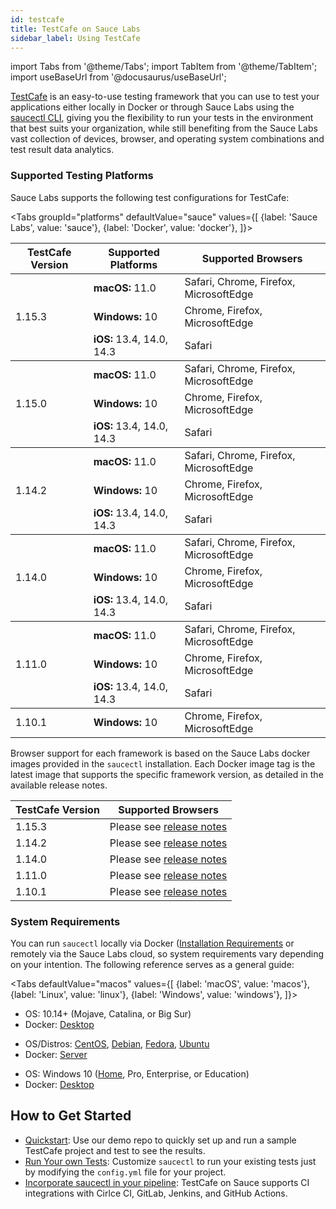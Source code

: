 ```yaml
---
id: testcafe
title: TestCafe on Sauce Labs
sidebar_label: Using TestCafe
---
```


import Tabs from '@theme/Tabs';
import TabItem from '@theme/TabItem';
import useBaseUrl from '@docusaurus/useBaseUrl';

[TestCafe](https://github.com/DevExpress/testcafe) is an easy-to-use testing framework that you can use to test your applications either locally in Docker or through Sauce Labs using the [saucectl CLI](/testrunner-toolkit/saucectl), giving you the flexibility to run your tests in the environment that best suits your organization, while still benefiting from the Sauce Labs vast collection of devices, browser, and operating system combinations and test result data analytics.

### Supported Testing Platforms

 Sauce Labs supports the following test configurations for TestCafe:

<Tabs
   groupId="platforms"
   defaultValue="sauce"
   values={[
     {label: 'Sauce Labs', value: 'sauce'},
     {label: 'Docker', value: 'docker'},
   ]}>

<TabItem value="sauce">

  <table id="table-fw">
    <tr>
      <th>TestCafe Version</th>
      <th>Supported Platforms</th>
      <th>Supported Browsers</th>
    </tr>
    <tbody>
    <tr>
      <td rowspan='3'>1.15.3</td>
      <td><b>macOS:</b> 11.0</td>
      <td>Safari, Chrome, Firefox, MicrosoftEdge</td>
    </tr>
    <tr>
      <td><b>Windows:</b> 10</td>
      <td>Chrome, Firefox, MicrosoftEdge</td>
    </tr>
    <tr>
      <td><b>iOS:</b> 13.4, 14.0, 14.3</td>
      <td>Safari</td>
    </tr>
    </tbody>
    <tbody>
    <tr>
      <td rowspan='3'>1.15.0</td>
      <td><b>macOS:</b> 11.0</td>
      <td>Safari, Chrome, Firefox, MicrosoftEdge</td>
    </tr>
    <tr>
      <td><b>Windows:</b> 10</td>
      <td>Chrome, Firefox, MicrosoftEdge</td>
    </tr>
    <tr>
      <td><b>iOS:</b> 13.4, 14.0, 14.3</td>
      <td>Safari</td>
    </tr>
    </tbody>
    <tbody>
    <tr>
      <td rowspan='3'>1.14.2</td>
      <td><b>macOS:</b> 11.0</td>
      <td>Safari, Chrome, Firefox, MicrosoftEdge</td>
    </tr>
    <tr>
      <td><b>Windows:</b> 10</td>
      <td>Chrome, Firefox, MicrosoftEdge</td>
    </tr>
    <tr>
      <td><b>iOS:</b> 13.4, 14.0, 14.3</td>
      <td>Safari</td>
    </tr>
    </tbody>
    <tbody>
    <tr>
      <td rowspan='3'>1.14.0</td>
      <td><b>macOS:</b> 11.0</td>
      <td>Safari, Chrome, Firefox, MicrosoftEdge</td>
    </tr>
    <tr>
      <td><b>Windows:</b> 10</td>
      <td>Chrome, Firefox, MicrosoftEdge</td>
    </tr>
    <tr>
      <td><b>iOS:</b> 13.4, 14.0, 14.3</td>
      <td>Safari</td>
    </tr>
    </tbody>
    <tbody>
    <tr>
      <td rowspan='3'>1.11.0</td>
      <td><b>macOS:</b> 11.0</td>
      <td>Safari, Chrome, Firefox, MicrosoftEdge</td>
    </tr>
    <tr>
      <td><b>Windows:</b> 10</td>
      <td>Chrome, Firefox, MicrosoftEdge</td>
    </tr>
    <tr>
      <td><b>iOS:</b> 13.4, 14.0, 14.3</td>
      <td>Safari</td>
    </tr>
    </tbody>
    <tbody>
    <tr>
      <td>1.10.1</td>
      <td><b>Windows:</b> 10</td>
      <td>Chrome, Firefox, MicrosoftEdge</td>
    </tr>
    </tbody>
  </table>

</TabItem>
<TabItem value="docker">

 Browser support for each framework is based on the Sauce Labs docker images provided in the `saucectl` installation. Each Docker image tag is the latest image that supports the specific framework version, as detailed in the available release notes.

 |TestCafe Version|Supported Browsers|
 |----|----|
 |1.15.3|Please see [release notes](https://github.com/saucelabs/sauce-testcafe-runner/releases/tag/v0.10.0)|
 |1.14.2|Please see [release notes](https://github.com/saucelabs/sauce-testcafe-runner/releases/tag/v0.7.0)|
 |1.14.0|Please see [release notes](https://github.com/saucelabs/sauce-testcafe-runner/releases/tag/v0.6.1)|
 |1.11.0|Please see [release notes](https://github.com/saucelabs/sauce-testcafe-runner/releases/tag/v0.5.0)|
 |1.10.1|Please see [release notes](https://github.com/saucelabs/sauce-testcafe-runner/releases/tag/v0.2.6)|

</TabItem>
</Tabs>


### System Requirements

You can run `saucectl` locally via Docker ([Installation Requirements](https://docs.docker.com/engine/install/#supported-platforms) or remotely via the Sauce Labs cloud, so system requirements vary depending on your intention. The following reference serves as a general guide:

<Tabs
  defaultValue="macos"
  values={[
    {label: 'macOS', value: 'macos'},
    {label: 'Linux', value: 'linux'},
    {label: 'Windows', value: 'windows'},
  ]}>

<TabItem value="macos">

* OS: 10.14+ (Mojave, Catalina, or Big Sur)
* Docker: [Desktop](https://docs.docker.com/docker-for-mac/install/)

</TabItem>
<TabItem value="linux">

* OS/Distros: [CentOS](https://docs.docker.com/engine/install/centos/), [Debian](https://docs.docker.com/engine/install/debian/), [Fedora](https://docs.docker.com/engine/install/fedora/), [Ubuntu](https://docs.docker.com/engine/install/ubuntu/)
* Docker: [Server](https://docs.docker.com/engine/install/#server)

</TabItem>
<TabItem value="windows">

* OS: Windows 10 ([Home](https://docs.docker.com/docker-for-windows/install-windows-home/), Pro, Enterprise, or Education)
* Docker: [Desktop](https://docs.docker.com/docker-for-windows/install/)

</TabItem>
</Tabs>

## How to Get Started

* [Quickstart](/web-apps/automated-testing/testcafe/quickstart): Use our demo repo to quickly set up and run a sample TestCafe project and test to see the results.
* [Run Your own Tests](/testrunner-toolkit/configuration/testcafe): Customize `saucectl` to run your existing tests just by modifying the `config.yml` file for your project.
* [Incorporate saucectl in your pipeline](/testrunner-toolkit/integrations): TestCafe on Sauce supports CI integrations with Cirlce CI, GitLab, Jenkins, and GitHub Actions.
